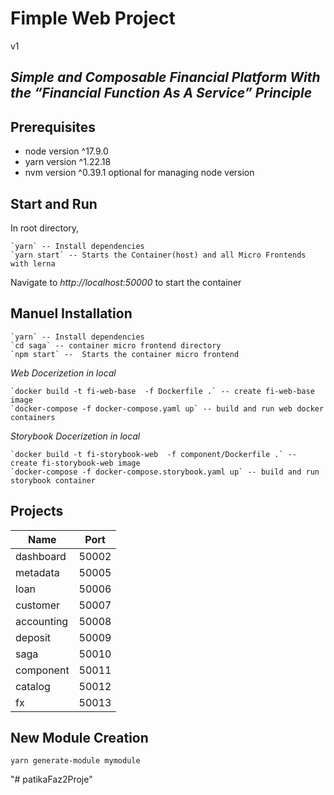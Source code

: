 # Fimple Web Project

v1

## _Simple and Composable Financial Platform With the “Financial Function As A Service” Principle_

## Prerequisites

- node version ^17.9.0
- yarn version ^1.22.18
- nvm version ^0.39.1 optional for managing node version

## Start and Run

In root directory,

```
`yarn` -- Install dependencies
`yarn start` -- Starts the Container(host) and all Micro Frontends with lerna
```

Navigate to _http://localhost:50000_ to start the container

## Manuel Installation

```
`yarn` -- Install dependencies
`cd saga` -- container micro frontend directory
`npm start` --  Starts the container micro frontend
```

_Web Docerizetion in local_

```
`docker build -t fi-web-base  -f Dockerfile .` -- create fi-web-base image
`docker-compose -f docker-compose.yaml up` -- build and run web docker containers
```

_Storybook Docerizetion in local_

```
`docker build -t fi-storybook-web  -f component/Dockerfile .` -- create fi-storybook-web image
`docker-compose -f docker-compose.storybook.yaml up` -- build and run storybook container
```

## Projects

| Name       | Port  |
| ---------- | ----- |
| dashboard  | 50002 |
| metadata   | 50005 |
| loan       | 50006 |
| customer   | 50007 |
| accounting | 50008 |
| deposit    | 50009 |
| saga       | 50010 |
| component  | 50011 |
| catalog    | 50012 |
| fx         | 50013 |

## New Module Creation

```shell
yarn generate-module mymodule
```
"# patikaFaz2Proje" 
